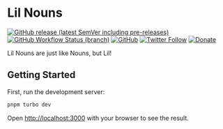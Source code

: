 # Lil Nouns

[![GitHub release (latest SemVer including pre-releases)](https://img.shields.io/github/v/release/lilnouns/lilnouns-template?include_prereleases)](https://github.com/lilnouns/lilnouns-template/releases)
[![GitHub Workflow Status (branch)](https://img.shields.io/github/actions/workflow/status/lilnouns/lilnouns-template/build.yml)](https://github.com/lilnouns/lilnouns-template/actions/workflows/build.yml)
[![GitHub](https://img.shields.io/github/license/lilnouns/lilnouns-template)](https://github.com/lilnouns/lilnouns-template/blob/master/LICENSE)
[![Twitter Follow](https://img.shields.io/badge/follow-%40nekofar-1DA1F2?logo=twitter&style=flat)](https://twitter.com/nekofar)
[![Donate](https://img.shields.io/badge/donate-nekofar.crypto-a2b9bc?logo=ko-fi&logoColor=white)](https://ud.me/nekofar.crypto)


Lil Nouns are just like Nouns, but Lil!

## Getting Started

First, run the development server:

```bash
pnpm turbo dev
```

Open [http://localhost:3000](http://localhost:3000) with your browser to see the result.

